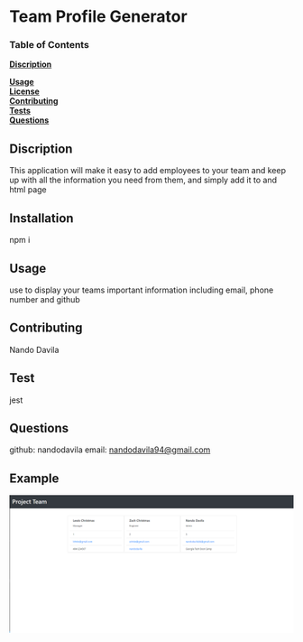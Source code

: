 # **Team Profile Generator**

   

  ### Table of Contents
  **[Discription](#discription)**<br>
   
  **[Usage](#usage)**<br>
  **[License](#license)**<br>
  **[Contributing](#contributing)**<br>
  **[Tests](#tests)**<br>
  **[Questions](#Questions)**<br>
  

  ## Discription 

  This application will make it easy to add employees to your team and keep up with all the information you need from them, and simply add it to and html page

  ## Installation
  npm i

  ## Usage

  use to display your teams important information including email, phone number and github

  ## Contributing

  Nando Davila

   

  ## Test
 
  jest

  ## Questions
  github: nandodavila
  email: nandodavila94@gmail.com

  ## Example
  ![screenshot](dist/images/TeamProfile.PNG)


  
